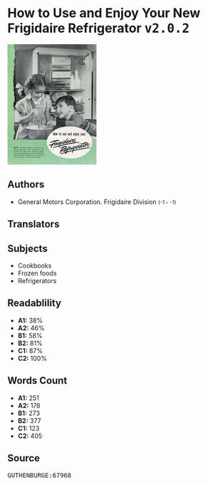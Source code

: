 # How to Use and Enjoy Your New Frigidaire Refrigerator <kbd>v2.0.2</kbd>

![](./cover.medium.jpg "")

## Authors


 - General Motors Corporation. Frigidaire Division <small>(-1 - -1)</small>

## Translators



## Subjects


 - Cookbooks
 - Frozen foods
 - Refrigerators

## Readablility


 - **A1:** 38%
 - **A2:** 46%
 - **B1:** 58%
 - **B2:** 81%
 - **C1:** 87%
 - **C2:** 100%

## Words Count


 - **A1:** 251
 - **A2:** 178
 - **B1:** 273
 - **B2:** 377
 - **C1:** 123
 - **C2:** 405

## Source


<kbd>GUTHENBURGE:67968</kbd>
